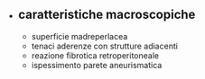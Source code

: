 - ## caratteristiche macroscopiche
	- superficie madreperlacea
	- tenaci aderenze con strutture adiacenti
	- reazione fibrotica retroperitoneale
	- ispessimento parete aneurismatica